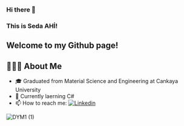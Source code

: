 ### Hi there 👋
### This is Seda AHİ!
Welcome to my Github page! 
----

## 👩🏻‍💻 About Me

- 🎓 Graduated from Material Science and Engineering at Cankaya University 
- 🌱 Currently laerning C#
- 📫 How to reach me: [![Linkedin](https://img.shields.io/badge/-LinkedIn-blue?style=flat&logo=Linkedin&logoColor=white)](https://www.linkedin.com/in/seda-ahi-06711220b/)

![DYM1 (1)](https://user-images.githubusercontent.com/92363990/136999314-532817eb-1dbd-45ac-b5a8-7e0c31474dd1.gif)
